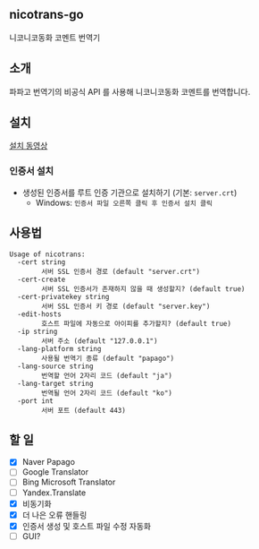 nicotrans-go
---
니코니코동화 코멘트 번역기

## 소개

파파고 번역기의 비공식 API 를 사용해 니코니코동화 코멘트를 번역합니다.

## 설치

[설치 동영상](https://youtu.be/UP-BTlps2rk)

### 인증서 설치

* 생성된 인증서를 루트 인증 기관으로 설치하기 (기본: `server.crt`)
  * Windows: `인증서 파일 오른쪽 클릭 후 인증서 설치 클릭`

## 사용법

```
Usage of nicotrans:
  -cert string
        서버 SSL 인증서 경로 (default "server.crt")
  -cert-create
        서버 SSL 인증서가 존재하지 않을 때 생성할지? (default true)
  -cert-privatekey string
        서버 SSL 인증서 키 경로 (default "server.key")
  -edit-hosts
        호스트 파일에 자동으로 아이피를 추가할지? (default true)
  -ip string
        서버 주소 (default "127.0.0.1")
  -lang-platform string
        사용될 번역기 종류 (default "papago")
  -lang-source string
        번역할 언어 2자리 코드 (default "ja")
  -lang-target string
        번역될 언어 2자리 코드 (default "ko")
  -port int
        서버 포트 (default 443)
```

## 할 일
- [x] Naver Papago
- [ ] Google Translator
- [ ] Bing Microsoft Translator
- [ ] Yandex.Translate
- [x] 비동기화
- [x] 더 나은 오류 핸들링
- [x] 인증서 생성 및 호스트 파일 수정 자동화
- [ ] GUI?
